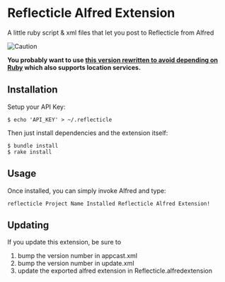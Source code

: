 Reflecticle Alfred Extension
============================

A little ruby script & xml files that let you post to Reflecticle from Alfred

![Caution](https://a248.e.akamai.net/assets.github.com/images/icons/emoji/warning.png?v5)

**You probably want to use [this version rewritten to avoid depending on Ruby](http://github.com/wallace/alfred_reflecticle_extension) which also supports location services.**

Installation
------------

Setup your API Key:

    $ echo 'API_KEY' > ~/.reflecticle

Then just install dependencies and the extension itself:

    $ bundle install
    $ rake install

Usage
-----

Once installed, you can simply invoke Alfred and type:

    reflecticle Project Name Installed Reflecticle Alfred Extension!

Updating
--------

If you update this extension, be sure to 

 1. bump the version number in appcast.xml
 2. bump the version number in update.xml
 3. update the exported alfred extension in Reflecticle.alfredextension
